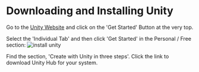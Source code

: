 # Downloading and Installing Unity

Go to the [Unity Website](https://unity.com/) and click on the 'Get Started' Button at the very top.

Select the 'Individual Tab' and then click 'Get Started' in the Personal / Free section:
![install unity](images/install-unity-personal.jpg)

Find the section, 'Create with Unity in three steps'. Click the link to download Unity Hub for your system.

